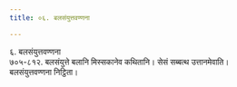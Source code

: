 ```yaml
---
title: ०६. बलसंयुत्तवण्णना

---
```

६. बलसंयुत्तवण्णना  
७०५-८१२. बलसंयुत्ते बलानि मिस्सकानेव कथितानि। सेसं सब्बत्थ उत्तानमेवाति।  
बलसंयुत्तवण्णना निट्ठिता।  